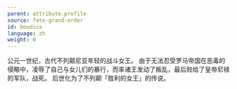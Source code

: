 ```yaml
---
parent: attribute.profile
source: fate-grand-order
id: boudica
language: zh
weight: 0
---
```


公元一世纪，古代不列颠尼亚年轻的战斗女王。
由于无法忍受罗马帝国在恶毒的侵略中，凌辱了自己与女儿们的暴行，而率诸王发动了叛乱，最后败给了皇帝尼禄的军队，战死。
后世化为了不列颠「胜利的女王」的传说。
